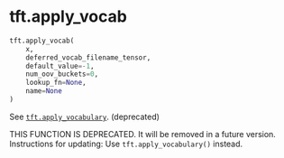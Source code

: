 <div itemscope itemtype="http://developers.google.com/ReferenceObject">
<meta itemprop="name" content="tft.apply_vocab" />
<meta itemprop="path" content="Stable" />
</div>

# tft.apply_vocab

``` python
tft.apply_vocab(
    x,
    deferred_vocab_filename_tensor,
    default_value=-1,
    num_oov_buckets=0,
    lookup_fn=None,
    name=None
)
```

See <a href="../tft/apply_vocabulary.md"><code>tft.apply_vocabulary</code></a>. (deprecated)

THIS FUNCTION IS DEPRECATED. It will be removed in a future version.
Instructions for updating:
Use `tft.apply_vocabulary()` instead.